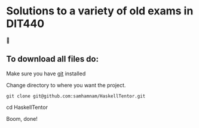 # Solutions to a variety of old exams in DIT440

🦍

## To download all files do:

Make sure you have [git](https://git-scm.com/downloads) installed

Change directory to where you want the project.
```
git clone git@github.com:samhamnam/HaskellTentor.git
```
cd HaskellTentor

Boom, done!
